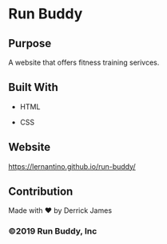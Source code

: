 # Run Buddy

## Purpose

A website that offers fitness training serivces.


## Built With

* HTML

* CSS


## Website

https://lernantino.github.io/run-buddy/


## Contribution

Made with ❤️ by Derrick James

### ©️2019 Run Buddy, Inc
